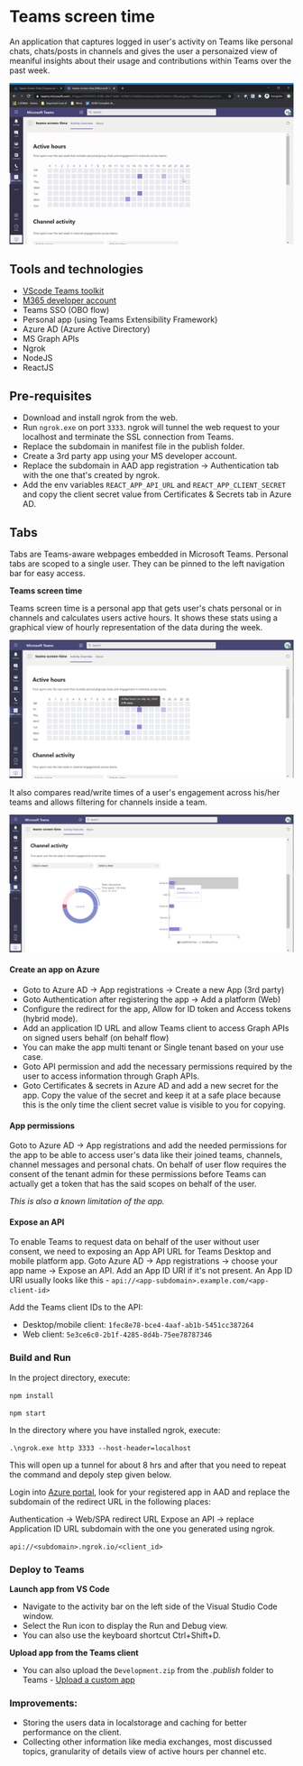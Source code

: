 # Teams screen time

An application that captures logged in user's activity on Teams like personal chats, chats/posts in channels and gives the user a personaized view of meaniful insights about their usage and contributions within Teams over the past week.

![Giff showing active hours!](https://raw.githubusercontent.com/bansalrachita/teams-screen-time/master/public/images/ezgif.com-video-to-gif.gif?token=ACM7R7U3OE2SHNZBCAQQ7PC7EUSDS 'Active Hours')

## Tools and technologies

- [VScode Teams toolkit](https://marketplace.visualstudio.com/items?itemName=TeamsDevApp.ms-teams-vscode-extension)
- [M365 developer account](https://docs.microsoft.com/en-us/microsoftteams/platform/concepts/build-and-test/prepare-your-o365-tenant)
- Teams SSO (OBO flow)
- Personal app (using Teams Extensibility Framework)
- Azure AD (Azure Active Directory)
- MS Graph APIs
- Ngrok
- NodeJS
- ReactJS

## Pre-requisites

- Download and install ngrok from the web.
- Run `ngrok.exe` on port `3333`. ngrok will tunnel the web request to your localhost and terminate the SSL connection from Teams.
- Replace the subdomain in manifest file in the publish folder.
- Create a 3rd party app using your MS developer account.
- Replace the subdomain in AAD app registration -> Authentication tab with the one that's created by ngrok.
- Add the env variables `REACT_APP_API_URL` and `REACT_APP_CLIENT_SECRET` and copy the client secret value from Certificates & Secrets tab in Azure AD.

## Tabs

Tabs are Teams-aware webpages embedded in Microsoft Teams. Personal tabs are scoped to a single user. They can be pinned to the left navigation bar for easy access.

**Teams screen time**

Teams screen time is a personal app that gets user's chats personal or in channels and calculates users active hours. It shows these stats using a graphical view of hourly representation of the data during the week.

![Image showing active hours!](https://raw.githubusercontent.com/bansalrachita/teams-screen-time/master/public/images/teams-screen-time.png?token=ACM7R7XPOGMCPLY3ANFPNQK7EUSEW 'Active Hours')

It also compares read/write times of a user's engagement across his/her teams and allows filtering for channels inside a team.

![Image showing channel activity!](https://raw.githubusercontent.com/bansalrachita/teams-screen-time/master/public/images/teams-screen-time-2.png?token=ACM7R7U4WDJLIZBCEY6QBMC7EUSEC 'Image showing channel activity')

#### Create an app on Azure

- Goto to Azure AD -> App registrations -> Create a new App (3rd party)
- Goto Authentication after registering the app -> Add a platform (Web)
- Configure the redirect for the app, Allow for ID token and Access tokens (hybrid mode).
- Add an application ID URL and allow Teams client to access Graph APIs on signed users behalf (on behalf flow)
- You can make the app multi tenant or Single tenant based on your use case.
- Goto API permission and add the necessary permissions required by the user to access information through Graph APIs.
- Goto Certificates & secrets in Azure AD and add a new secret for the app. Copy the value of the secret and keep it at a safe place because this is the only time the client secret value is visible to you for copying.

#### App permissions

Goto to Azure AD -> App registrations and add the needed permissions for the app to be able to access user's data like their joined teams, channels, channel messages and personal chats. On behalf of user flow requires the consent of the tenant admin for these permissions before Teams can actually get a token that has the said scopes on behalf of the user.

_This is also a known limitation of the app._

#### Expose an API

To enable Teams to request data on behalf of the user without user consent, we need to exposing an App API URL for Teams Desktop and mobile platform app.
Goto Azure AD -> App registrations -> choose your app name -> Expose an API.
Add an App ID URI if it's not present. An App ID URI usually looks like this - `api://<app-subdomain>.example.com/<app-client-id>`

Add the Teams client IDs to the API:

- Desktop/mobile client: `1fec8e78-bce4-4aaf-ab1b-5451cc387264`
- Web client: `5e3ce6c0-2b1f-4285-8d4b-75ee78787346`

### Build and Run

In the project directory, execute:

`npm install`

`npm start`

In the directory where you have installed ngrok, execute:

`.\ngrok.exe http 3333 --host-header=localhost`

This will open up a tunnel for about 8 hrs and after that you need to repeat the command and depoly step given below.

Login into [Azure portal](https://portal.azure.com), look for your registered app in AAD and
replace the subdomain of the redirect URL in the following places:

Authentication -> Web/SPA redirect URL
Expose an API -> replace Application ID URL subdomain with the one you generated using ngrok.

`api://<subdomain>.ngrok.io/<client_id>`

### Deploy to Teams

**Launch app from VS Code**

- Navigate to the activity bar on the left side of the Visual Studio Code window.
- Select the Run icon to display the Run and Debug view.
- You can also use the keyboard shortcut Ctrl+Shift+D.

**Upload app from the Teams client**

- You can also upload the `Development.zip` from the _.publish_ folder to Teams - [Upload a custom app](https://aka.ms/teams-toolkit-uploadapp)

### Improvements:

- Storing the users data in localstorage and caching for better performance on the client.
- Collecting other information like media exchanges, most discussed topics, granularity of details view of active hours per channel etc.
